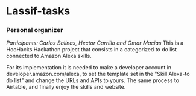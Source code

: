 # Lassif-tasks
### Personal organizer
*Participants: Carlos Salinas, Hector Carrillo and Omar Macias*
This is a HooHacks Hackathon project that consists in a categorized to do list connected to Amazon Alexa skills.

For its implementation it is needed to make a developer account in developer.amazon.com/alexa, to set the template set in the "Skill Alexa-to do list" and change the URLs and APIs to yours.
The same process to Airtable, and finally enjoy the skills and website.
